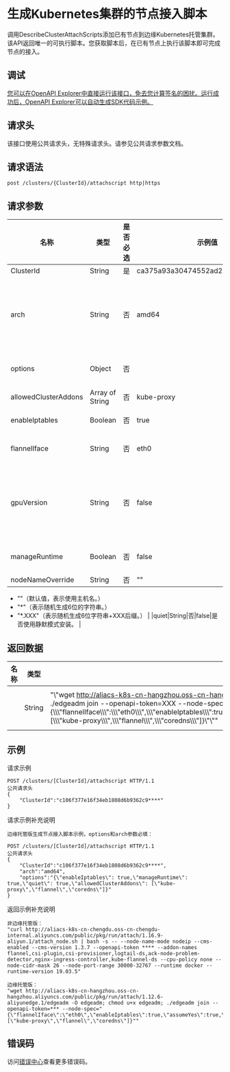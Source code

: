 # 生成Kubernetes集群的节点接入脚本

调用DescribeClusterAttachScripts添加已有节点到边缘Kubernetes托管集群。该API返回唯一的可执行脚本。您获取脚本后，在已有节点上执行该脚本即可完成节点的接入。

## 调试

[您可以在OpenAPI Explorer中直接运行该接口，免去您计算签名的困扰。运行成功后，OpenAPI Explorer可以自动生成SDK代码示例。](https://api.aliyun.com/#product=CS&api=DescribeClusterAttachScripts&type=ROA&version=2015-12-15)

## 请求头

该接口使用公共请求头，无特殊请求头。请参见公共请求参数文档。

## 请求语法

```
post /clusters/{ClusterId}/attachscript http|https
```

## 请求参数

|名称|类型|是否必选|示例值|描述|
|--|--|----|---|--|
|ClusterId|String|是|ca375a93a30474552ad2a0ebe183e\*\*\*\*|集群ID。 |
|arch|String|否|amd64|节点CPU架构。支持的CPU架构包括:amd64、arm、arm64。默认amd64。当集群类型为边缘托管版时必填。 |
|options|Object|否| |节点的接入配置参数，当集群类型为边缘托管版时必填。 |
|allowedClusterAddons|Array of String|否|kube-proxy|组件名称，例如：cordons，flannel。 |
|enableIptables|Boolean|否|true|是否开启iptables，默认值true。 |
|flannelIface|String|否|eth0|flannel使用的网卡名。默认使用节点默认路由的网卡名。 |
|gpuVersion|String|否|false|表示要接入的节点是否为GPU节点，默认为空。当前支持的GPU版本是Nvidia\_Tesla\_T4、Nvidia\_Tesla\_P4、Nvidia\_Tesla\_P100。 |
|manageRuntime|Boolean|否|false|是否由edgeadm安装并检测Runtime，默认false。 |
|nodeNameOverride|String|否|""|设置节点名。

 -   ""（默认值，表示使用主机名。）
-   "\*"（表示随机生成6位的字符串。）
-   "\*.XXX"（表示随机生成6位字符串+XXX后缀。） |
|quiet|String|否|false|是否使用静默模式安装。 |

## 返回数据

|名称|类型|示例值|描述|
|--|--|---|--|
| |String|"\\"wget http://aliacs-k8s-cn-hangzhou.oss-cn-hangzhou.aliyuncs.com/public/pkg/run/attach/1.12.6-aliyunedge.1/edgeadm -O edgeadm; chmod u+x edgeadm; ./edgeadm join --openapi-token=XXX --node-spec=\\"\{\\\\\\"flannelIface\\\\\\":\\\\\\"eth0\\\\\\",\\\\\\"enableIptables\\\\\\":true,\\\\\\"assumeYes\\\\\\":true,\\\\\\"manageRuntime\\\\\\":true,\\\\\\"nodeNameStrategy\\\\\\":\\\\\\"hostname\\\\\\",\\\\\\"enabledAddons\\\\\\":\[\\\\\\"kube-proxy\\\\\\",\\\\\\"flannel\\\\\\",\\\\\\"coredns\\\\\\"\]\}\\"\\""|节点接入脚本。 |

## 示例

请求示例

```
POST /clusters/[ClusterId]/attachscript HTTP/1.1
公共请求头
{
    "ClusterId":"c106f377e16f34eb1808d6b9362c9****"
}
```

请求示例补充说明

```
边缘托管版生成节点接入脚本示例，options和arch参数必填：

POST /clusters/[ClusterId]/attachscript HTTP/1.1
公共请求头
{
    "ClusterId":"c106f377e16f34eb1808d6b9362c9****",
    "arch":"amd64",
    "options":"{\"enableIptables\": true,\"manageRuntime\": true,\"quiet\": true,\"allowedClusterAddons\": [\"kube-proxy\",\"flannel\",\"coredns\"]}"
}
```

返回示例补充说明

```
非边缘托管版：
"curl http://aliacs-k8s-cn-chengdu.oss-cn-chengdu-internal.aliyuncs.com/public/pkg/run/attach/1.16.9-aliyun.1/attach_node.sh | bash -s -- --node-name-mode nodeip --cms-enabled --cms-version 1.3.7 --openapi-token **** --addon-names flannel,csi-plugin,csi-provisioner,logtail-ds,ack-node-problem-detector,nginx-ingress-controller,kube-flannel-ds --cpu-policy none --node-cidr-mask 26 --node-port-range 30000-32767 --runtime docker --runtime-version 19.03.5"

边缘托管版：
"wget http://aliacs-k8s-cn-hangzhou.oss-cn-hangzhou.aliyuncs.com/public/pkg/run/attach/1.12.6-aliyunedge.1/edgeadm -O edgeadm; chmod u+x edgeadm; ./edgeadm join --openapi-token=*** --node-spec="{\"flannelIface\":\"eth0\",\"enableIptables\":true,\"assumeYes\":true,\"manageRuntime\":true,\"nodeNameStrategy\":\"hostname\",\"enabledAddons\":[\"kube-proxy\",\"flannel\",\"coredns\"]}""

```

## 错误码

访问[错误中心](https://error-center.alibabacloud.com/status/product/CS)查看更多错误码。

